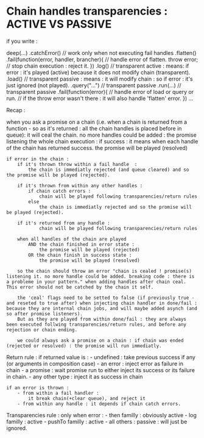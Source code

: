 # Chain handles transparencies : ACTIVE VS PASSIVE

if you write : 


deep(...)
.catchError() // work only when not executing fail handles
.flatten()
.fail(function(error, handler, brancher){
	// handle error of flatten.
	throw error; // stop chain execution : reject it.
})
.log()	// transparent active : means: if error : it's played (active) because it does not modify chain (transparent). 
.load()	// transparent passive : means : it will modify chain : so if error : it's just ignored (not played).
.query("...")	// transparent passive
.run(...)	// transparent passive
.fail(function(error){
	// handle error of load or query or run.
	// if the throw error wasn't there : it will also handle 'flatten' error.
})
...

Recap :

when you ask a promise on a chain (i.e. when a chain is returned from a function - so as it's returned : all the chain handles is placed before in queue): 
it will ceal the chain.
no more handles could be added : the promise listening the whole chain execution : 
	if success : 
		it means when each handle of the chain has returned success.
		the promise will be played (resolved)

	if error in the chain : 
		if it's thrown throw within a fail handle  :  
			the chain is immediatly rejected (and queue cleared) and so the promise will be played (rejected).

		if it's thrown from within any other handles : 
			if chain catch errors : 
				chain will be played following transparencies/return rules
			else
				the chain is immediatly rejected and so the promise will be played (rejected).

		if it's returned from any handle :
				chain will be played following transparencies/return rules

		when all handles of the chain are played 
			AND the chain finished in error state :
				the promise will be played (rejected)
			OR the chain finish in success state :
				the promise will be played (resolved)

		so the chain should throw an error "chain is cealed ! promise(s) listening it. no more handle could be added. breaking code : there is a probleme in your pattern." when adding handles after chain ceal. This error should not be catched by the chain it self.

		the 'ceal' flags need to be setted to false (if previously true - and reseted to true after) when injecting chain handler in done/fail : because they are internal chain jobs, and will maybe added asynch (and so after promise listeners).
		But as they are played from within done/fail : they are always been executed follwing transparencies/return rules, and before any rejection or chain ending.

		we could always ask a promise on a chain : if chain was ended (rejected or resolved) : the promise will run immediatly.

Return rule : 
	if returned value is :
		- undefined : take previous success if any (or arguments in composition case)
		- an error : inject error as failure in chain
		- a promise : wait promise run to either inject its success or its failure in chain.
		- any other type : inject it as success in chain

	if an error is thrown : 
		- from within a fail handler : 
			it break chain(+clear queue), and reject it
		- from within any handle : it depends if chain catch errors.


Transparencies rule : only when error : 
	- then familly : obviously active
	- log familly : active
	- pushTo familly : active
	- all others : passive : will just be ignored.

